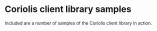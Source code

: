 Coriolis client library samples
===============================

Included are a number of samples of the Coriolis client library in action.
